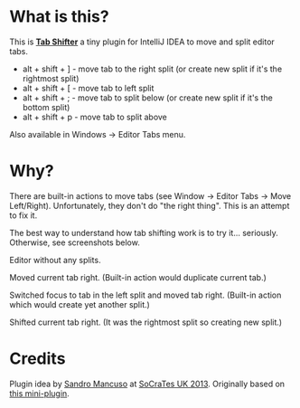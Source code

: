 What is this?
====
This is [**Tab Shifter**](http://plugins.jetbrains.com/plugin/7475) a tiny plugin for IntelliJ IDEA to move and split editor tabs.
 - alt + shift + \] - move tab to the right split (or create new split if it's the rightmost split)
 - alt + shift + \[ - move tab to left split
 - alt + shift + ; - move tab to split below (or create new split if it's the bottom split)
 - alt + shift + p - move tab to split above

Also available in Windows -> Editor Tabs menu.


Why?
====
There are built-in actions to move tabs (see Window -> Editor Tabs -> Move Left/Right).
Unfortunately, they don't do "the right thing". This is an attempt to fix it.

The best way to understand how tab shifting work is to try it... seriously.
Otherwise, see screenshots below.

Editor without any splits.
<img src="https://raw.githubusercontent.com/dkandalov/tab-shift/master/screenshot0.png" alt="" title="" align="center"/>

Moved current tab right. (Built-in action would duplicate current tab.)
<img src="https://raw.githubusercontent.com/dkandalov/tab-shift/master/screenshot1.png" alt="" title="" align="center"/>

Switched focus to tab in the left split and moved tab right. (Built-in action which would create yet another split.)
<img src="https://raw.githubusercontent.com/dkandalov/tab-shift/master/screenshot2.png" alt="" title="" align="center"/>

Shifted current tab right.
(It was the rightmost split so creating new split.)
<img src="https://raw.githubusercontent.com/dkandalov/tab-shift/master/screenshot3.png" alt="" title="" align="center"/>


Credits
====
Plugin idea by [Sandro Mancuso](https://twitter.com/sandromancuso) at [SoCraTes UK 2013](http://socratesuk.org).
Originally based on [this mini-plugin](https://gist.github.com/dkandalov/6643735).